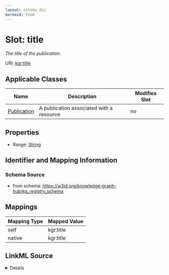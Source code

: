 ```yaml
---
layout: schema_doc
mermaid: true
---
```




# Slot: title


_The title of the publication._





URI: [kgr:title](https://w3id.org/bridge2ai/data-sheets-schema/title)



<!-- no inheritance hierarchy -->





## Applicable Classes

| Name | Description | Modifies Slot |
| --- | --- | --- |
| [Publication](Publication.html) | A publication associated with a resource |  no  |







## Properties

* Range: [String](String.html)





## Identifier and Mapping Information







### Schema Source


* from schema: https://w3id.org/knowledge-graph-hub/kg_registry_schema




## Mappings

| Mapping Type | Mapped Value |
| ---  | ---  |
| self | kgr:title |
| native | kgr:title |




## LinkML Source

<details>
```yaml
name: title
description: The title of the publication.
from_schema: https://w3id.org/knowledge-graph-hub/kg_registry_schema
rank: 1000
alias: title
owner: Publication
domain_of:
- Publication
range: string

```
</details>
